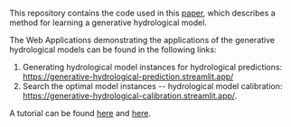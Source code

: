 This repository contains the code used in this [paper](https://arxiv.org/abs/2309.09904), which describes a method for learning a generative hydrological model.

The Web Applications demonstrating the applications of the generative hydrological models can be found in the following links:
1. Generating hydrological model instances for hydrological predictions: https://generative-hydrological-prediction.streamlit.app/
2. Search the optimal model instances -- hydrological model calibration: https://generative-hydrological-calibration.streamlit.app/.

A tutorial can be found [here](https://colab.research.google.com/drive/13Ywr3znxe5nbOcehDJY6GV0gSeKGz9Nv?usp=sharing) and [here](https://pnnl.cventevents.com/event/hydroml2024/websitePage:10b4219d-b6da-4441-8ea6-a040811365ed). 
